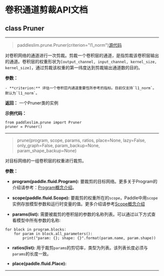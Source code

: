 
# 卷积通道剪裁API文档

## class Pruner

---

>paddleslim.prune.Pruner(criterion="l1_norm")[源代码]()

对卷积网络的通道进行一次剪裁。剪裁一个卷积层的通道，是指剪裁该卷积层输出的通道。卷积层的权重形状为`[output_channel, input_channel, kernel_size, kernel_size]`，通过剪裁该权重的第一纬度达到剪裁输出通道数的目的。

**参数：**

    - **criterion:** 评估一个卷积层内通道重要性所参考的指标。目前仅支持`l1_norm`。默认为`l1_norm`。

**返回：** 一个Pruner类的实例

**示例代码：**

```
from paddleslim.prune import Pruner
pruner = Pruner()
```

---

>prune(program, scope, params, ratios, place=None, lazy=False, only_graph=False, param_backup=None, param_shape_backup=None)

对目标网络的一组卷积层的权重进行裁剪。

**参数：**

- **program(paddle.fluid.Program):** 要裁剪的目标网络。更多关于Program的介绍请参考：[Program概念介绍](https://www.paddlepaddle.org.cn/documentation/docs/zh/api_cn/fluid_cn/Program_cn.html#program)。

- **scope(paddle.fluid.Scope):** 要裁剪的权重所在的`scope`，Paddle中用`scope`实例存放模型参数和运行时变量的值。更多介绍请参考[Scope概念介绍]()

- **params(list<str>):** 需要被裁剪的卷积层的参数的名称列表。可以通过以下方式查看模型中所有参数的名称:
```
for block in program.blocks:
    for param in block.all_parameters():
        print("param: {}; shape: {}".format(param.name, param.shape))
```

- **ratios(list<float>):** 用于裁剪`params`的剪切率，类型为列表。该列表长度必须与`params`的长度一致。

- **place(paddle.fluid.Place):** 

---
